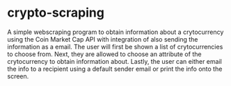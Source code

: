 # crypto-scraping
A simple webscraping program to obtain information about a crytocurrency using the Coin Market Cap API with integration of also sending the information as a email. The user will first be shown a list of crytocurrencies to choose from. Next, they are allowed to choose an attribute of the crytocurrency to obtain information about. Lastly, the user can either email the info to a recipient using a default sender email or print the info onto the screen.
